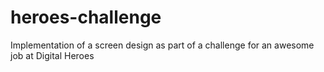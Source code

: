 # heroes-challenge
Implementation of a screen design as part of a challenge for an awesome job at Digital Heroes
